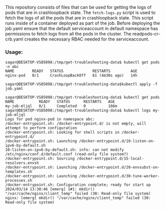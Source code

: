 
This repository consists of files that can be used for getting the logs of pods that are in crashloopback state. The `fetch-logs.py` script is used to fetch the logs of all the pods that are in crashloopback state. This script runs inside of a container deployed as part of the job. Before deploying the job.yaml ensure that the default serviceaccount in default namespace has permissions to fetch logs from all the pods in the cluster. The readpods-cr-crb.yaml creates the necessary RBAC needed for the serviceaccount.

### Usage: 

```
sagar@DESKTOP-VS85098:/tmp/get-troubleshooting-data$ kubectl get pods -n abc
NAME        READY   STATUS             RESTARTS         AGE
nginx-pod   0/1     CrashLoopBackOff   61 (4m30s ago)   14h

sagar@DESKTOP-VS85098:/tmp/get-troubleshooting-data$kubectl apply -f job.yaml

sagar@DESKTOP-VS85098:/tmp/get-troubleshooting-data$ kubectl get pods
NAME           READY   STATUS      RESTARTS   AGE
my-job-mljql   0/1     Completed   0          166m
sagar@DESKTOP-VS85098:/tmp/get-troubleshooting-data$ kubectl logs my-job-mljql
Logs for pod nginx-pod in namespace abc:
/docker-entrypoint.sh: /docker-entrypoint.d/ is not empty, will attempt to perform configuration
/docker-entrypoint.sh: Looking for shell scripts in /docker-entrypoint.d/
/docker-entrypoint.sh: Launching /docker-entrypoint.d/10-listen-on-ipv6-by-default.sh
10-listen-on-ipv6-by-default.sh: info: can not modify /etc/nginx/conf.d/default.conf (read-only file system?)
/docker-entrypoint.sh: Sourcing /docker-entrypoint.d/15-local-resolvers.envsh
/docker-entrypoint.sh: Launching /docker-entrypoint.d/20-envsubst-on-templates.sh
/docker-entrypoint.sh: Launching /docker-entrypoint.d/30-tune-worker-processes.sh
/docker-entrypoint.sh: Configuration complete; ready for start up
2024/03/14 13:38:46 [emerg] 1#1: mkdir() "/var/cache/nginx/client_temp" failed (30: Read-only file system)
nginx: [emerg] mkdir() "/var/cache/nginx/client_temp" failed (30: Read-only file system)

```



